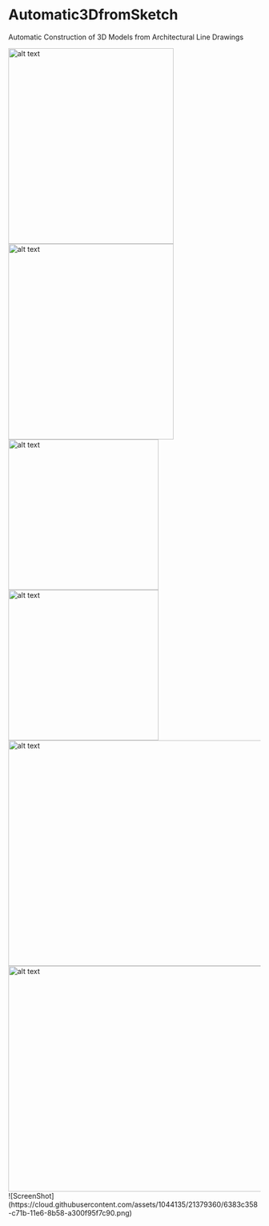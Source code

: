 # Automatic3DfromSketch
Automatic Construction of 3D Models from Architectural Line Drawings

<img src="https://cloud.githubusercontent.com/assets/1044135/21379319/1c95cb08-c71b-11e6-91c1-1186fa8ac194.png" alt="alt text" width="330" height="390">
<img src="https://cloud.githubusercontent.com/assets/1044135/21379320/1e0999b0-c71b-11e6-96fb-d74d4d475cfc.png" alt="alt text" width="330" height="390">
<img src="https://cloud.githubusercontent.com/assets/1044135/21379330/33cae0a6-c71b-11e6-932b-2f68007fb865.png" alt="alt text" width="300" height="300">
<img src="https://cloud.githubusercontent.com/assets/1044135/21379336/3c39db16-c71b-11e6-83cd-2353d3915e64.png" alt="alt text" width="300" height="300">
<img src="https://cloud.githubusercontent.com/assets/1044135/21379359/5f93a880-c71b-11e6-9639-4b7094fb04a6.png" alt="alt text" width="600" height="450">
<img src="https://cloud.githubusercontent.com/assets/1044135/21379588/2acb85d0-c71d-11e6-8ff1-1c1bbd8458e1.png" alt="alt text" width="600" height="450">
![ScreenShot](https://cloud.githubusercontent.com/assets/1044135/21379360/6383c358-c71b-11e6-8b58-a300f95f7c90.png)


